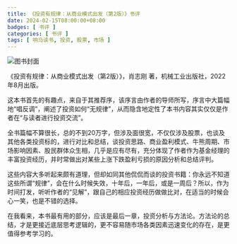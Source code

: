 ```yaml
---
title: 《投资有规律：从商业模式出发（第2版）》书评
date: 2024-02-15T08:00:00+08:00
badges: [ 书评 ]
categories: [ 书评 ]
tags: [ 响马读书, 投资, 股票, 市场 ]
---
```


<div class="p-3 text-center">
  <img class="img-fluid" src="/images/2024/0215/book-cover.png" alt="图书封面">
</div>

《投资有规律：从商业模式出发（第2版）》，肖志刚 著，机械工业出版社，2022年8月出版。

这本书首先的有趣点，来自于其推荐序，该序言由作者的导师所写，序言中大篇幅地“唱反调”，阐述了投资如何“无规律”，从而隐含地定性了本书内容其实仅仅是作者在“与读者进行投资交流”。

全书篇幅不算很长，总的不到20万字，但涉及面很宽，不仅仅涉及股票，也谈及其他各类投资标的，进行对比和总结，谈投资思路、商业盈利模式、牛熊周期、市场影响因素、股民群体众生相，几乎是应有尽有，充分体现了作者作为基金经理的丰富投资经历，并时常做出对某些上涨下跌盈利亏损的原因分析和总结评判。

这些内容大多听起来颇有道理，但却如同其他侃侃而谈的投资书籍：你永远不知道这些所谓“规律”，会在什么时候失效，十年后，一年后，或是一周后？所以，作为时间打发，听听作者的“见解”，跟自己的相应投资经历做做比对，在适当的时候会心一笑，也是不错的选择。

在我看来，本书最有用的部分，应该是最后一章，投资分析与方法论。方法论的总结，才是更接近底层思考逻辑的，更不容易随市场各类因素迅速变化的存在，是更值得参考学习的。
